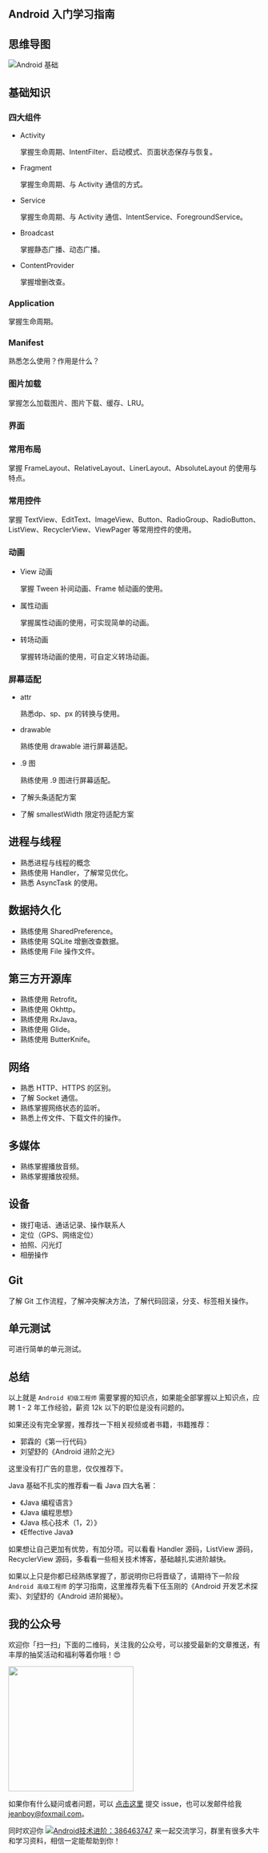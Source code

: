 ## Android 入门学习指南

## 思维导图

![Android 基础](https://raw.githubusercontent.com/jeanboydev/Android-ReadTheFuckingSourceCode/master/resources/images/android/xmind/Android%E5%9F%BA%E7%A1%80.png)

## 基础知识

### 四大组件

- Activity

  掌握生命周期、IntentFilter、启动模式、页面状态保存与恢复。

- Fragment

  掌握生命周期、与 Activity 通信的方式。

- Service

  掌握生命周期、与 Activity 通信、IntentService、ForegroundService。

- Broadcast

  掌握静态广播、动态广播。

- ContentProvider

  掌握增删改查。

### Application

掌握生命周期。

### Manifest

熟悉怎么使用？作用是什么？

### 图片加载

掌握怎么加载图片、图片下载、缓存、LRU。

### 界面

### 常用布局

掌握 FrameLayout、RelativeLayout、LinerLayout、AbsoluteLayout 的使用与特点。

### 常用控件

掌握 TextView、EditText、ImageView、Button、RadioGroup、RadioButton、ListView、RecyclerView、ViewPager 等常用控件的使用。

### 动画

- View 动画

  掌握 Tween 补间动画、Frame 帧动画的使用。

- 属性动画

  掌握属性动画的使用，可实现简单的动画。

- 转场动画

  掌握转场动画的使用，可自定义转场动画。

### 屏幕适配

- attr

  熟悉dp、sp、px 的转换与使用。

- drawable

  熟练使用 drawable 进行屏幕适配。

- .9 图

  熟练使用 .9 图进行屏幕适配。

- 了解头条适配方案

- 了解 smallestWidth 限定符适配方案

## 进程与线程

- 熟悉进程与线程的概念
- 熟练使用 Handler，了解常见优化。
- 熟悉 AsyncTask 的使用。

## 数据持久化

- 熟练使用 SharedPreference。
- 熟练使用 SQLite 增删改查数据。
- 熟练使用 File 操作文件。

## 第三方开源库

- 熟练使用 Retrofit。
- 熟练使用 Okhttp。
- 熟练使用 RxJava。
- 熟练使用 Glide。
- 熟练使用 ButterKnife。

## 网络

- 熟悉 HTTP、HTTPS 的区别。
- 了解 Socket 通信。
- 熟练掌握网络状态的监听。
- 熟悉上传文件、下载文件的操作。

## 多媒体

- 熟练掌握播放音频。
- 熟练掌握播放视频。

## 设备

- 拨打电话、通话记录、操作联系人
- 定位（GPS、网络定位）
- 拍照、闪光灯
- 相册操作

## Git

了解 Git 工作流程，了解冲突解决方法，了解代码回滚，分支、标签相关操作。

## 单元测试

可进行简单的单元测试。

## 总结

以上就是 `Android 初级工程师` 需要掌握的知识点，如果能全部掌握以上知识点，应聘 1 - 2 年工作经验，薪资 12k 以下的职位是没有问题的。

如果还没有完全掌握，推荐找一下相关视频或者书籍，书籍推荐：

- 郭霖的《第一行代码》
- 刘望舒的《Android 进阶之光》

这里没有打广告的意思，仅仅推荐下。

Java 基础不扎实的推荐看一看 Java 四大名著：

- 《Java 编程语言》
- 《Java 编程思想》
- 《Java 核心技术（1，2）》
- 《Effective Java》

如果想让自己更加有优势，有加分项。可以看看 Handler 源码，ListView 源码，RecyclerView 源码，多看看一些相关技术博客，基础越扎实进阶越快。

如果以上只是你都已经熟练掌握了，那说明你已将晋级了，请期待下一阶段 `Android 高级工程师` 的学习指南，这里推荐先看下任玉刚的《Android 开发艺术探索》、刘望舒的《Android 进阶揭秘》。

## 我的公众号

欢迎你「扫一扫」下面的二维码，关注我的公众号，可以接受最新的文章推送，有丰厚的抽奖活动和福利等着你哦！😍

<img src="https://raw.githubusercontent.com/jeanboydev/Android-ReadTheFuckingSourceCode/master/resources/images/about_me/qrcode_android_besos_black_512.png" width=250 height=250 />

如果你有什么疑问或者问题，可以 [点击这里](https://github.com/jeanboydev/Android-ReadTheFuckingSourceCode/issues) 提交 issue，也可以发邮件给我 [jeanboy@foxmail.com](mailto:jeanboy@foxmail.com)。

同时欢迎你 [![Android技术进阶：386463747](https://camo.githubusercontent.com/615c9901677f501582b6057efc9396b3ed27dc29/687474703a2f2f7075622e69647171696d672e636f6d2f7770612f696d616765732f67726f75702e706e67)](http://shang.qq.com/wpa/qunwpa?idkey=0b505511df9ead28ec678df4eeb7a1a8f994ea8b75f2c10412b57e667d81b50d) 来一起交流学习，群里有很多大牛和学习资料，相信一定能帮助到你！